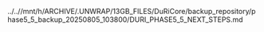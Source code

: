 ../..//mnt/h/ARCHIVE/.UNWRAP/13GB_FILES/DuRiCore/backup_repository/phase5_5_backup_20250805_103800/DURI_PHASE5_5_NEXT_STEPS.md